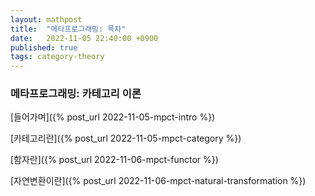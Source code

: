 ```yaml
---
layout: mathpost
title:  "메타프로그래밍: 목차"
date:   2022-11-05 22:40:00 +0900
published: true
tags: category-theory
---
```


### 메타프로그래밍: 카테고리 이론

[들어가며]({% post_url 2022-11-05-mpct-intro %})

[카테고리란]({% post_url 2022-11-05-mpct-category %})

[함자란]({% post_url 2022-11-06-mpct-functor %})

[자연변환이란]({% post_url 2022-11-06-mpct-natural-transformation %})
